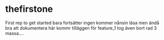 # thefirstone
First rep to get started
bara fortsätter
ingen kommer nånsin läsa men ändå bra att dokumentera
här kommr tilläggen för feature_1 tog även bort rad 3 massa....

